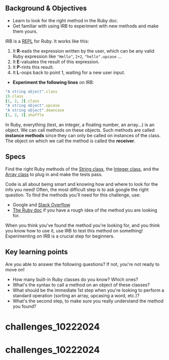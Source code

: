 ## Background & Objectives

- Learn to look for the right method in the Ruby doc.
- Get familiar with using IRB to experiment with new methods and make them yours.

IRB is a [REPL](http://en.wikipedia.org/wiki/Read%E2%80%93eval%E2%80%93print_loop) for Ruby. It works like this:

1. It **R**-eads the expression written by the user, which can be any valid Ruby expression like `"Hello"`, `2+2`, `"hello".upcase` ...
2. It **E**-valuates the result of this expression.
3. It **P**-rints this result.
4. It **L**-oops back to point 1, waiting for a new user input.

- **Experiment the following lines** on IRB:

```ruby
"A string object".class
19.class
[1, 2, 3].class
"A string object".upcase
"A string object".downcase
[1, 2, 3].shuffle
```

In Ruby, everything (text, an integer, a floating number, an array...) is an object. We can call methods on these objects. Such methods are called **instance methods** since they can only be called on instances of the class. The object on which we call the method is called the **receiver**.

## Specs

Find the right Ruby methods of the [String class](http://ruby-doc.org/core-3.1.2/String.html), the [Integer class](http://ruby-doc.org/core-3.1.2/Integer.html), and the [Array class](http://ruby-doc.org/core-3.1.2/Array.html) to plug in and make the tests pass.

Code is all about being smart and knowing how and where to look for the info you need! Often, the most difficult step is to ask google the right question. To find the methods you'll need for this challenge, use:

* Google and [Stack Overflow](http://stackoverflow.com/)
* [The Ruby doc](http://ruby-doc.org) if you have a rough idea of the method you are looking for.

When you think you've found the method you're looking for, and you think you know how to use it, use IRB to test this method on something! Experimenting on IRB is a crucial step for beginners.

## Key learning points

Are you able to answer the following questions? If not, you're not ready to move on!

- How many built-in Ruby classes do you know? Which ones?
- What's the syntax to call a method on an object of these classes?
- What should be the immediate 1st step when you're looking to perform a standard operation (sorting an array, upcasing a word, etc.)?
- What's the second step, to make sure you really understand the method you found?
# challenges_10222024
# challenges_10222024
